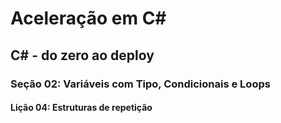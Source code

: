 # Aceleração em C#
## C# - do zero ao deploy
### Seção 02: Variáveis com Tipo, Condicionais e Loops
#### Lição 04: Estruturas de repetição

